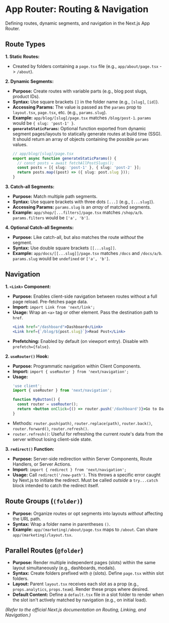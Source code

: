 # App Router: Routing & Navigation

Defining routes, dynamic segments, and navigation in the Next.js App Router.

## Route Types

**1. Static Routes:**
*   Created by folders containing a `page.tsx` file (e.g., `app/about/page.tsx` -> `/about`).

**2. Dynamic Segments:**
*   **Purpose:** Create routes with variable parts (e.g., blog post slugs, product IDs).
*   **Syntax:** Use square brackets `[]` in the folder name (e.g., `[slug]`, `[id]`).
*   **Accessing Params:** The value is passed as the `params` prop to `layout.tsx`, `page.tsx`, etc. (e.g., `params.slug`).
*   **Example:** `app/blog/[slug]/page.tsx` matches `/blog/post-1`. `params` would be `{ slug: 'post-1' }`.
*   **`generateStaticParams`:** Optional function exported from dynamic segment pages/layouts to statically generate routes at build time (SSG). It should return an array of objects containing the possible `params` values.
    ```typescript
    // app/blog/[slug]/page.tsx
    export async function generateStaticParams() {
      // const posts = await fetchAllPostSlugs();
      const posts = [{ slug: 'post-1' }, { slug: 'post-2' }];
      return posts.map((post) => ({ slug: post.slug }));
    }
    ```

**3. Catch-all Segments:**
*   **Purpose:** Match multiple path segments.
*   **Syntax:** Use square brackets with three dots `[...]` (e.g., `[...slug]`).
*   **Accessing Params:** `params.slug` is an *array* of matched segments.
*   **Example:** `app/shop/[...filters]/page.tsx` matches `/shop/a/b`. `params.filters` would be `['a', 'b']`.

**4. Optional Catch-all Segments:**
*   **Purpose:** Like catch-all, but also matches the route *without* the segment.
*   **Syntax:** Use double square brackets `[[...slug]]`.
*   **Example:** `app/docs/[[...slug]]/page.tsx` matches `/docs` and `/docs/a/b`. `params.slug` would be `undefined` or `['a', 'b']`.

## Navigation

**1. `<Link>` Component:**
*   **Purpose:** Enables client-side navigation between routes without a full page reload. Pre-fetches page data.
*   **Import:** `import Link from 'next/link';`
*   **Usage:** Wrap an `<a>` tag or other element. Pass the destination path to `href`.
    ```jsx
    <Link href="/dashboard">Dashboard</Link>
    <Link href={`/blog/${post.slug}`}>Read Post</Link>
    ```
*   **Prefetching:** Enabled by default (on viewport entry). Disable with `prefetch={false}`.

**2. `useRouter()` Hook:**
*   **Purpose:** Programmatic navigation within Client Components.
*   **Import:** `import { useRouter } from 'next/navigation';`
*   **Usage:**
    ```jsx
    'use client';
    import { useRouter } from 'next/navigation';

    function MyButton() {
      const router = useRouter();
      return <button onClick={() => router.push('/dashboard')}>Go to Dashboard</button>;
    }
    ```
*   Methods: `router.push(path)`, `router.replace(path)`, `router.back()`, `router.forward()`, `router.refresh()`.
*   `router.refresh()`: Useful for refreshing the current route's data from the server without losing client-side state.

**3. `redirect()` Function:**
*   **Purpose:** Server-side redirection within Server Components, Route Handlers, or Server Actions.
*   **Import:** `import { redirect } from 'next/navigation';`
*   **Usage:** Call `redirect('/new-path')`. This throws a specific error caught by Next.js to initiate the redirect. Must be called *outside* a `try...catch` block intended to catch the redirect itself.

## Route Groups (`(folder)`)

*   **Purpose:** Organize routes or opt segments into layouts *without* affecting the URL path.
*   **Syntax:** Wrap a folder name in parentheses `()`.
*   **Example:** `app/(marketing)/about/page.tsx` maps to `/about`. Can share `app/(marketing)/layout.tsx`.

## Parallel Routes (`@folder`)

*   **Purpose:** Render multiple independent pages (slots) within the same layout simultaneously (e.g., dashboards, modals).
*   **Syntax:** Create folders prefixed with `@` (slots). Define `page.tsx` within slot folders.
*   **Layout:** Parent `layout.tsx` receives each slot as a prop (e.g., `props.analytics`, `props.team`). Render these props where desired.
*   **Default Content:** Define a `default.tsx` file in a slot folder to render when the slot isn't actively matched by navigation (e.g., on initial load).

*(Refer to the official Next.js documentation on Routing, Linking, and Navigation.)*